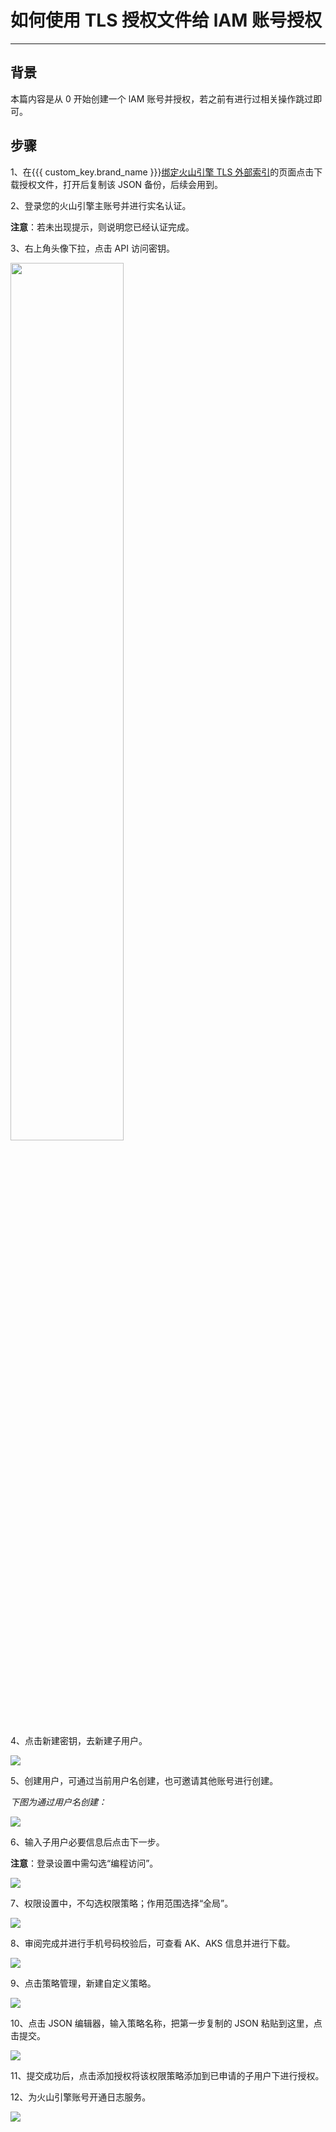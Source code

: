 # 如何使用 TLS 授权文件给 lAM 账号授权
---

## 背景

本篇内容是从 0 开始创建一个 lAM 账号并授权，若之前有进行过相关操作跳过即可。

## 步骤

1、在{{{ custom_key.brand_name }}}[绑定火山引擎 TLS 外部索引](./multi-index/tls.md)的页面点击下载授权文件，打开后复制该 JSON 备份，后续会用到。

2、登录您的火山引擎主账号并进行实名认证。

**注意**：若未出现提示，则说明您已经认证完成。

3、右上角头像下拉，点击 API 访问密钥。

<img src="../img/api.png" width="60%" >

4、点击新建密钥，去新建子用户。

![](img/new-user.png)

5、创建用户，可通过当前用户名创建，也可邀请其他账号进行创建。

*下图为通过用户名创建：*

![](img/via-name.png)

6、输入子用户必要信息后点击下一步。

**注意**：登录设置中需勾选“编程访问”。

![](img/next.png)

7、权限设置中，不勾选权限策略；作用范围选择“全局”。

![](img/all.png)

8、审阅完成并进行手机号码校验后，可查看 AK、AKS 信息并进行下载。

![](img/download.png)

9、点击策略管理，新建自定义策略。

![](img/strategy.png)

10、点击 JSON 编辑器，输入策略名称，把第一步复制的 JSON 粘贴到这里，点击提交。

![](img/json-tls.png)

11、提交成功后，点击添加授权将该权限策略添加到已申请的子用户下进行授权。

12、为火山引擎账号开通日志服务。

![](img/open.png)